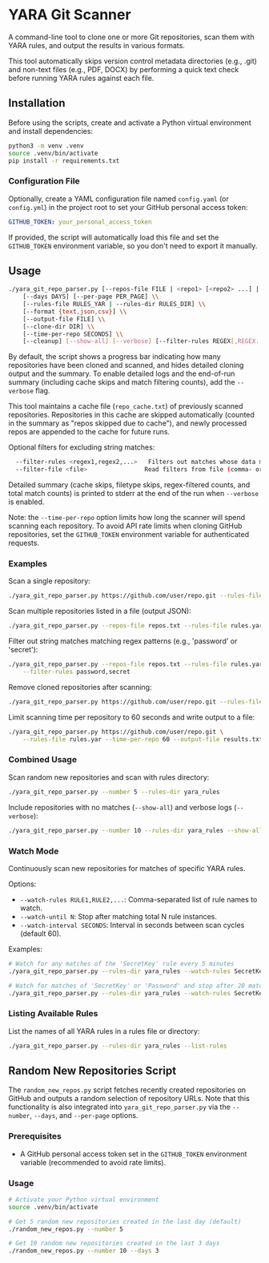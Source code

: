 # YARA Git Scanner

A command-line tool to clone one or more Git repositories, scan them with YARA rules,
and output the results in various formats.

This tool automatically skips version control metadata directories (e.g., .git) and
non-text files (e.g., PDF, DOCX) by performing a quick text check before running YARA
rules against each file.

## Installation

Before using the scripts, create and activate a Python virtual environment and install dependencies:

```bash
python3 -m venv .venv
source .venv/bin/activate
pip install -r requirements.txt
```

### Configuration File

Optionally, create a YAML configuration file named `config.yaml` (or `config.yml`) in the project root to set your GitHub personal access token:

```yaml
GITHUB_TOKEN: your_personal_access_token
```

If provided, the script will automatically load this file and set the `GITHUB_TOKEN` environment variable, so you don't need to export it manually.

## Usage

```bash
./yara_git_repo_parser.py [--repos-file FILE | <repo1> [<repo2> ...] | --number N] \\
    [--days DAYS] [--per-page PER_PAGE] \\
    [--rules-file RULES_YAR | --rules-dir RULES_DIR] \\
    [--format {text,json,csv}] \\
    [--output-file FILE] \\
    [--clone-dir DIR] \\
    [--time-per-repo SECONDS] \\
    [--cleanup] [--show-all] [--verbose] [--filter-rules REGEX[,REGEX...]] [--filter-file FILE]
```

By default, the script shows a progress bar indicating how many repositories have been cloned and scanned, and hides detailed cloning output and the summary. To enable detailed logs and the end-of-run summary (including cache skips and match filtering counts), add the `--verbose` flag.

This tool maintains a cache file (`repo_cache.txt`) of previously scanned repositories. Repositories in this cache are skipped automatically (counted in the summary as "repos skipped due to cache"), and newly processed repos are appended to the cache for future runs.

Optional filters for excluding string matches:

```bash
  --filter-rules <regex1,regex2,...>   Filters out matches whose data matches any of the provided regex patterns.
  --filter-file <file>                Read filters from file (comma- or newline-separated regex patterns).
```

Detailed summary (cache skips, filetype skips, regex-filtered counts, and total match counts) is printed to stderr at the end of the run when `--verbose` is enabled.

Note: the `--time-per-repo` option limits how long the scanner will spend scanning each repository. To avoid API rate limits when cloning GitHub repositories, set the `GITHUB_TOKEN` environment variable for authenticated requests.

### Examples

Scan a single repository:

```bash
./yara_git_repo_parser.py https://github.com/user/repo.git --rules-file rules.yar
```


Scan multiple repositories listed in a file (output JSON):

```bash
./yara_git_repo_parser.py --repos-file repos.txt --rules-file rules.yar --format json
```

Filter out string matches matching regex patterns (e.g., 'password' or 'secret'):

```bash
./yara_git_repo_parser.py --repos-file repos.txt --rules-file rules.yar \
    --filter-rules password,secret
```

Remove cloned repositories after scanning:

```bash
./yara_git_repo_parser.py https://github.com/user/repo.git --rules-file rules.yar --cleanup
```

Limit scanning time per repository to 60 seconds and write output to a file:

```bash
./yara_git_repo_parser.py https://github.com/user/repo.git \
    --rules-file rules.yar --time-per-repo 60 --output-file results.txt
```

### Combined Usage

Scan random new repositories and scan with rules directory:

```bash
./yara_git_repo_parser.py --number 5 --rules-dir yara_rules
```

Include repositories with no matches (`--show-all`) and verbose logs (`--verbose`):

```bash
./yara_git_repo_parser.py --number 10 --rules-dir yara_rules --show-all --verbose
```

### Watch Mode

Continuously scan new repositories for matches of specific YARA rules.

Options:

- `--watch-rules RULE1,RULE2,...`: Comma-separated list of rule names to watch.
- `--watch-until N`: Stop after matching total N rule instances.
- `--watch-interval SECONDS`: Interval in seconds between scan cycles (default 60).

Examples:

```bash
# Watch for any matches of the 'SecretKey' rule every 5 minutes
./yara_git_repo_parser.py --rules-dir yara_rules --watch-rules SecretKey --watch-interval 300

# Watch for matches of 'SecretKey' or 'Password' and stop after 20 matches
./yara_git_repo_parser.py --rules-dir yara_rules --watch-rules SecretKey,Password --watch-until 20
```

### Listing Available Rules

List the names of all YARA rules in a rules file or directory:

```bash
./yara_git_repo_parser.py --rules-dir yara_rules --list-rules
```

## Random New Repositories Script

The `random_new_repos.py` script fetches recently created repositories on GitHub and outputs a random selection of repository URLs. Note that this functionality is also integrated into `yara_git_repo_parser.py` via the `--number`, `--days`, and `--per-page` options.

### Prerequisites

- A GitHub personal access token set in the `GITHUB_TOKEN` environment variable (recommended to avoid rate limits).

### Usage

```bash
# Activate your Python virtual environment
source .venv/bin/activate

# Get 5 random new repositories created in the last day (default)
./random_new_repos.py --number 5

# Get 10 random new repositories created in the last 3 days
./random_new_repos.py --number 10 --days 3
```
